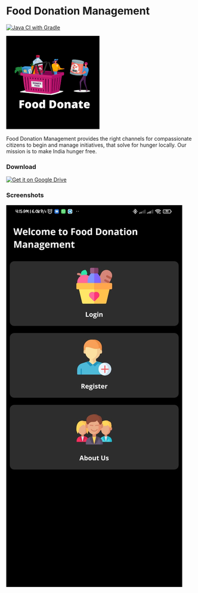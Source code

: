 # Food Donation Management

[![Java CI with Gradle](https://github.com/Shanmukh-Nath/Food-Donation/actions/workflows/gradle.yml/badge.svg)](https://github.com/Shanmukh-Nath/Food-Donation/actions/workflows/gradle.yml)

![Stack](/.idea/fd.png)

Food Donation Management provides the right channels for compassionate citizens to begin and manage initiatives, that solve for hunger locally. Our mission is to make India hunger free.

### Download

<a href="https://drive.google.com/file/d/1xQt-l_aZmKocqSehRqxlh5SONk-T0DEe/view?usp=sharing"><img alt="Get it on Google Drive" src="https://upload.wikimedia.org/wikipedia/commons/d/da/Google_Drive_logo.png" height=80px /></a>


### Screenshots

![Landing Page](/Screenshots/landingpage.jpeg "Landing Page")